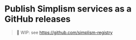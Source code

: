 # Publish Simplism services as a GitHub releases

> 🚧 WIP: see https://github.com/simplism-registry
